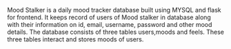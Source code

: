 Mood Stalker is a daily mood tracker database built using MYSQL and flask for frontend.
It keeps record of users of Mood stalker in database along with their information on id, email, username, password and other mood details.
The database consists of three tables users,moods and feels.
These three tables interact and stores moods of users.
